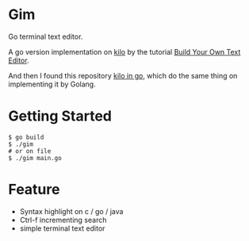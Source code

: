# Gim

Go terminal text editor.

A go version implementation on [kilo](https://github.com/antirez/kilo) by the
tutorial [Build Your Own Text Editor](https://viewsourcecode.org/snaptoken/kilo/index.html).

And then I found this repository [kilo in go](https://github.com/bediger4000/kilo-in-go), which do the same thing on
implementing it by Golang.

# Getting Started

```
$ go build
$ ./gim
# or on file
$ ./gim main.go
```

# Feature

* Syntax highlight on c / go / java
* Ctrl-f incrementing search
* simple terminal text editor
